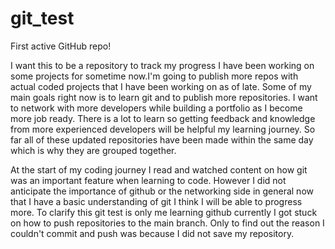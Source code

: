 # git_test
First active GitHub repo!

I want this to be a repository to track my progress I have been working on some projects for sometime now.I'm going to publish more repos with actual coded projects that I have been working on as of late.
Some of my main goals right now is to learn git and to publish more repositories. I want to network with more developers while building a portfolio as I become more job ready. There is a lot to learn so getting feedback and knowledge from more experienced developers will be helpful my learning journey. So far all of these updated repositories have been made within the same day which is why they are grouped together.

At the start of my coding journey I read and watched content on how git was an important feature
when learning to code. However I did not anticipate the importance of github or
the networking side in general now that I have a basic understanding of git I think I will be able to
progress more. To clarify this git test is only me learning github currently I got stuck on how 
to push repositories to the main branch. Only to find out the reason I couldn't commit and push was
because I did not save my repository.
